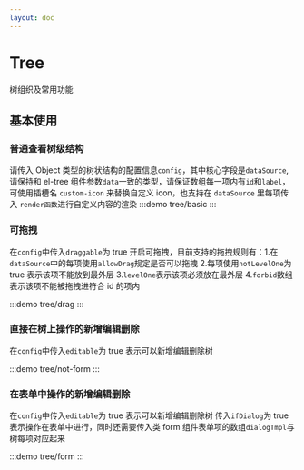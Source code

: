 ```yaml
---
layout: doc
---
```


# Tree

树组织及常用功能

## 基本使用

### 普通查看树级结构

请传入 Object 类型的树状结构的配置信息`config`，其中核心字段是`dataSource`,请保持和 el-tree 组件参数`data`一致的类型，请保证数组每一项内有`id`和`label`， 可使用插槽名 `custom-icon` 来替换自定义 icon，也支持在 `dataSource` 里每项传入 `render函数`进行自定义内容的渲染
:::demo
tree/basic
:::

### 可拖拽

在`config`中传入`draggable`为 true 开启可拖拽，目前支持的拖拽规则有：1.在`dataSource`中的每项使用`allowDrag`规定是否可以拖拽 2.每项使用`notLevelOne`为 true 表示该项不能放到最外层 3.`levelOne`表示该项必须放在最外层 4.`forbid`数组表示该项不能被拖拽进符合 id 的项内

:::demo
tree/drag
:::

### 直接在树上操作的新增编辑删除

在`config`中传入`editable`为 true 表示可以新增编辑删除树

:::demo
tree/not-form
:::

### 在表单中操作的新增编辑删除

在`config`中传入`editable`为 true 表示可以新增编辑删除树
传入`ifDialog`为 true 表示操作在表单中进行，同时还需要传入类 form 组件表单项的数组`dialogTmpl`与树每项对应起来

:::demo
tree/form
:::
